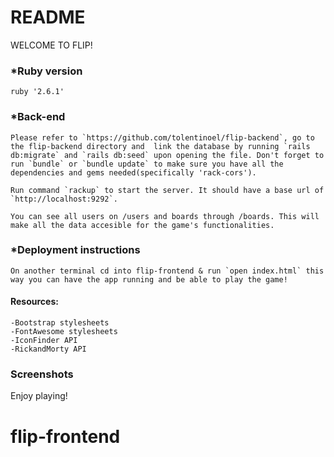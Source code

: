 
# README
WELCOME TO FLIP!

### *Ruby version
    ruby '2.6.1'

### *Back-end
    Please refer to `https://github.com/tolentinoel/flip-backend`, go to the flip-backend directory and  link the database by running `rails db:migrate` and `rails db:seed` upon opening the file. Don't forget to run `bundle` or `bundle update` to make sure you have all the dependencies and gems needed(specifically 'rack-cors').

    Run command `rackup` to start the server. It should have a base url of `http://localhost:9292`.

    You can see all users on /users and boards through /boards. This will make all the data accesible for the game's functionalities.

### *Deployment instructions

    On another terminal cd into flip-frontend & run `open index.html` this way you can have the app running and be able to play the game!

#### Resources:
    -Bootstrap stylesheets
    -FontAwesome stylesheets
    -IconFinder API
    -RickandMorty API
### Screenshots

<!-- ![App Wireframe](https://github.com/tolentinoel/splashglam_frontend/blob/main/src/screenshots/LightMode_home.png) -->

Enjoy playing!
# flip-frontend
